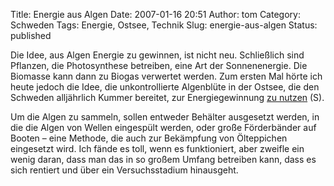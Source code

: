 Title: Energie aus Algen
Date: 2007-01-16 20:51
Author: tom
Category: Schweden
Tags: Energie, Ostsee, Technik
Slug: energie-aus-algen
Status: published

Die Idee, aus Algen Energie zu gewinnen, ist nicht neu. Schließlich sind
Pflanzen, die Photosynthese betreiben, eine Art der Sonnenenergie. Die
Biomasse kann dann zu Biogas verwertet werden. Zum ersten Mal hörte ich
heute jedoch die Idee, die unkontrollierte Algenblüte in der Ostsee, die
den Schweden alljährlich Kummer bereitet, zur Energiegewinnung [zu
nutzen](http://www.sr.se/cgi-bin/ostergotland/nyheter/artikel.asp?Artikel=1146368)
(S).

Um die Algen zu sammeln, sollen entweder Behälter ausgesetzt werden, in
die die Algen von Wellen eingespült werden, oder große Förderbänder auf
Booten – eine Methode, die auch zur Bekämpfung von Ölteppichen
eingesetzt wird. Ich fände es toll, wenn es funktioniert, aber zweifle
ein wenig daran, dass man das in so großem Umfang betreiben kann, dass
es sich rentiert und über ein Versuchsstadium hinausgeht.

